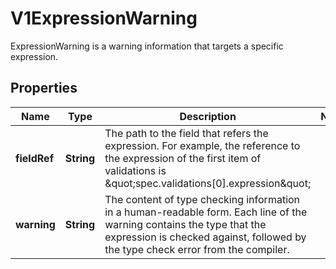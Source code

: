 

# V1ExpressionWarning

ExpressionWarning is a warning information that targets a specific expression.
## Properties

Name | Type | Description | Notes
------------ | ------------- | ------------- | -------------
**fieldRef** | **String** | The path to the field that refers the expression. For example, the reference to the expression of the first item of validations is \&quot;spec.validations[0].expression\&quot; | 
**warning** | **String** | The content of type checking information in a human-readable form. Each line of the warning contains the type that the expression is checked against, followed by the type check error from the compiler. | 



